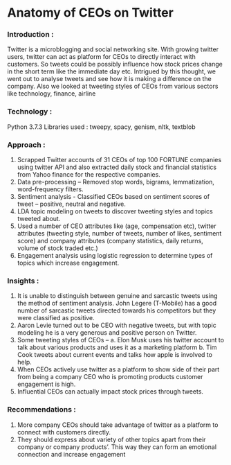 # Anatomy of CEOs on Twitter

### Introduction :

Twitter is a microblogging and social networking site. With growing twitter users, twitter can act as platform for CEOs to directly interact with customers. So tweets could be possibly influence how stock prices change in the short term like the immediate day etc. Intrigued by this thought, we went out to analyse tweets and see how it is making a difference on the company. Also we looked at tweeting styles of CEOs from various sectors like technology, finance, airline

### Technology :

Python 3.7.3
Libraries used : tweepy, spacy, genism, nltk, textblob

### Approach :

1.	Scrapped Twitter accounts of 31 CEOs of top 100 FORTUNE companies using twitter API and also extracted daily stock and financial statistics from Yahoo finance for the respective companies.
2.	Data pre-processing – Removed stop words, bigrams, lemmatization, word-frequency filters. 
3.	Sentiment analysis - Classified CEOs based on sentiment scores of tweet – positive, neutral and negative.
4.	LDA topic modeling on tweets to discover tweeting styles and topics tweeted about.
5.	Used a number of CEO attributes like (age, compensation etc), twitter attributes (tweeting style, number of tweets, number of likes, sentiment score) and company attributes (company statistics, daily returns, volume of stock traded etc.) 
6.	Engagement analysis using logistic regression to determine types of topics which increase engagement.

### Insights :

1.	It is unable to distinguish between genuine and sarcastic tweets using the method of  sentiment analysis. John Legere (T-Mobile) has a good number of sarcastic tweets directed towards his competitors but they were classified as positive.
2.	Aaron Levie turned out to be CEO with negative tweets, but with topic modeling he is a very generous and positive person on Twitter.
3.	Some tweeting styles of CEOs –
a.	Elon Musk uses his twitter account to talk about various products and uses it as a marketing platform
b.	Tim Cook tweets about current events and talks how apple is involved to help.
4.	When CEOs actively use twitter as a platform to show side of their part from being a company CEO who is promoting products customer engagement is high. 
5.	Influential CEOs can actually impact stock prices through tweets.  

### Recommendations :

1.	More company CEOs should take advantage of twitter as a platform to connect with customers directly.
2.	They should express about variety of other topics apart from their company or company products’. This way they can form an emotional connection and increase engagement

 


